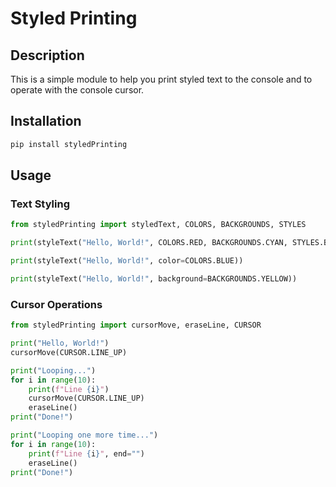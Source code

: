 # Styled Printing

## Description
This is a simple module to help you print styled text to the console and to operate with the console cursor.

## Installation
```bash
pip install styledPrinting
```

## Usage

### Text Styling

```python
from styledPrinting import styledText, COLORS, BACKGROUNDS, STYLES

print(styleText("Hello, World!", COLORS.RED, BACKGROUNDS.CYAN, STYLES.BOLD))

print(styleText("Hello, World!", color=COLORS.BLUE))

print(styleText("Hello, World!", background=BACKGROUNDS.YELLOW))
```

### Cursor Operations

```python
from styledPrinting import cursorMove, eraseLine, CURSOR

print("Hello, World!")
cursorMove(CURSOR.LINE_UP)

print("Looping...")
for i in range(10):
	print(f"Line {i}")
	cursorMove(CURSOR.LINE_UP)
	eraseLine()
print("Done!")

print("Looping one more time...")
for i in range(10):
	print(f"Line {i}", end="")
	eraseLine()
print("Done!")
```